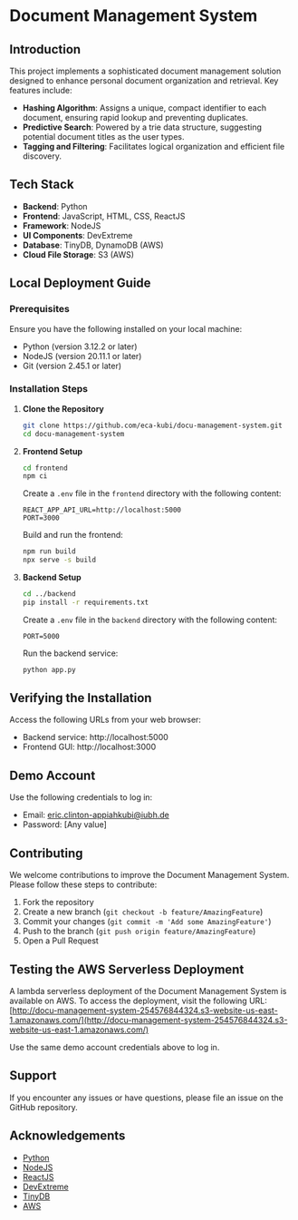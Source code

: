 # Document Management System

## Introduction

This project implements a sophisticated document management solution designed to enhance personal document organization and retrieval. Key features include:

- **Hashing Algorithm**: Assigns a unique, compact identifier to each document, ensuring rapid lookup and preventing duplicates.
- **Predictive Search**: Powered by a trie data structure, suggesting potential document titles as the user types.
- **Tagging and Filtering**: Facilitates logical organization and efficient file discovery.

## Tech Stack

- **Backend**: Python
- **Frontend**: JavaScript, HTML, CSS, ReactJS
- **Framework**: NodeJS
- **UI Components**: DevExtreme
- **Database**: TinyDB, DynamoDB (AWS)
- **Cloud File Storage**: S3 (AWS)

## Local Deployment Guide

### Prerequisites

Ensure you have the following installed on your local machine:

- Python (version 3.12.2 or later)
- NodeJS (version 20.11.1 or later)
- Git (version 2.45.1 or later)

### Installation Steps

1. **Clone the Repository**

   ```bash
   git clone https://github.com/eca-kubi/docu-management-system.git
   cd docu-management-system
   ```

2. **Frontend Setup**

   ```bash
   cd frontend
   npm ci
   ```

   Create a `.env` file in the `frontend` directory with the following content:

   ```
   REACT_APP_API_URL=http://localhost:5000
   PORT=3000
   ```

   Build and run the frontend:

   ```bash
   npm run build
   npx serve -s build
   ```

3. **Backend Setup**

   ```bash
   cd ../backend
   pip install -r requirements.txt
   ```

   Create a `.env` file in the `backend` directory with the following content:

   ```
   PORT=5000
   ```

   Run the backend service:

   ```bash
   python app.py
   ```

## Verifying the Installation

Access the following URLs from your web browser:

- Backend service: http://localhost:5000
- Frontend GUI: http://localhost:3000

## Demo Account

Use the following credentials to log in:

- Email: eric.clinton-appiahkubi@iubh.de
- Password: [Any value]

## Contributing

We welcome contributions to improve the Document Management System. Please follow these steps to contribute:

1. Fork the repository
2. Create a new branch (`git checkout -b feature/AmazingFeature`)
3. Commit your changes (`git commit -m 'Add some AmazingFeature'`)
4. Push to the branch (`git push origin feature/AmazingFeature`)
5. Open a Pull Request

## Testing the AWS Serverless Deployment

A lambda serverless deployment of the Document Management System is available on AWS. To access the deployment, visit the following URL:
[http://docu-management-system-254576844324.s3-website-us-east-1.amazonaws.com/](http://docu-management-system-254576844324.s3-website-us-east-1.amazonaws.com/)

Use the same demo account credentials above to log in.

## Support

If you encounter any issues or have questions, please file an issue on the GitHub repository.

## Acknowledgements

- [Python](https://www.python.org/)
- [NodeJS](https://nodejs.org/)
- [ReactJS](https://reactjs.org/)
- [DevExtreme](https://js.devexpress.com/)
- [TinyDB](https://tinydb.readthedocs.io/)
- [AWS](https://aws.amazon.com/)
